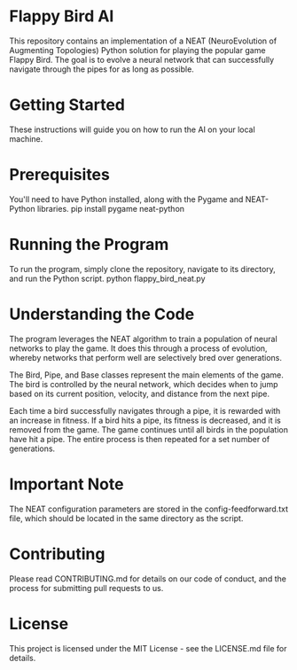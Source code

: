 # Flappy Bird AI
This repository contains an implementation of a NEAT (NeuroEvolution of Augmenting Topologies) Python solution for playing the popular game Flappy Bird. The goal is to evolve a neural network that can successfully navigate through the pipes for as long as possible.

# Getting Started
These instructions will guide you on how to run the AI on your local machine.

# Prerequisites
You'll need to have Python installed, along with the Pygame and NEAT-Python libraries.
pip install pygame neat-python

# Running the Program
To run the program, simply clone the repository, navigate to its directory, and run the Python script.
python flappy_bird_neat.py

# Understanding the Code
The program leverages the NEAT algorithm to train a population of neural networks to play the game. It does this through a process of evolution, whereby networks that perform well are selectively bred over generations.

The Bird, Pipe, and Base classes represent the main elements of the game. The bird is controlled by the neural network, which decides when to jump based on its current position, velocity, and distance from the next pipe.

Each time a bird successfully navigates through a pipe, it is rewarded with an increase in fitness. If a bird hits a pipe, its fitness is decreased, and it is removed from the game. The game continues until all birds in the population have hit a pipe. The entire process is then repeated for a set number of generations.

# Important Note
The NEAT configuration parameters are stored in the config-feedforward.txt file, which should be located in the same directory as the script.

# Contributing
Please read CONTRIBUTING.md for details on our code of conduct, and the process for submitting pull requests to us.

# License
This project is licensed under the MIT License - see the LICENSE.md file for details.